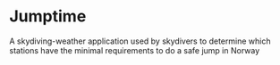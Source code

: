 # Jumptime
A skydiving-weather application used by skydivers to determine which stations have the minimal requirements to do a safe jump in Norway
